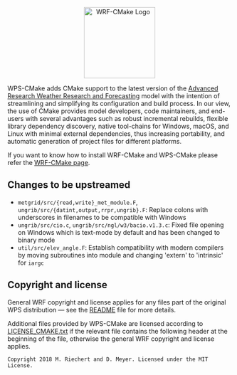 <p align="center"><img src="https://github.com/WRF-CMake/WRF/blob/wrf-cmake/images/WRF-Cmake_Logo.svg" alt="WRF-CMake Logo" width="160"></p>

WPS-CMake adds CMake support to the latest version of the [Advanced Research Weather Research and Forecasting](https://www.mmm.ucar.edu/weather-research-and-forecasting-model) model with the intention of streamlining and simplifying its configuration and build process. In our view, the use of CMake provides model developers, code maintainers, and end-users with several advantages such as robust incremental rebuilds, flexible library dependency discovery, native tool-chains for Windows, macOS, and Linux with minimal external dependencies, thus increasing portability, and automatic generation of project files for different platforms.

If you want to know how to install WRF-CMake and WPS-CMake please refer the [WRF-CMake page](https://github.com/WRF-CMake/WRF#readme).

## Changes to be upstreamed
- `metgrid/src/{read,write}_met_module.F`, `ungrib/src/{datint,output,rrpr,ungrib}.F`: Replace colons with underscores in filenames to be compatible with Windows
- `ungrib/src/cio.c`, `ungrib/src/ngl/w3/bacio.v1.3.c`: Fixed file opening on Windows which is text-mode by default and has been changed to binary mode
- `util/src/elev_angle.F`: Establish compatibility with modern compilers by moving subroutines into module and changing 'extern' to 'intrinsic' for `iargc`

## Copyright and license
General WRF copyright and license applies for any files part of the original WPS distribution — see the [README](README) file for more details.

Additional files provided by WPS-CMake are licensed according to [LICENSE_CMAKE.txt](LICENSE_CMAKE.txt) if the relevant file contains the following header at the beginning of the file, otherwise the general WRF copyright and license applies.
```
Copyright 2018 M. Riechert and D. Meyer. Licensed under the MIT License.
```
